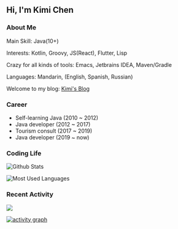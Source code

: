 ## Hi, I'm Kimi Chen

### About Me

Main Skill: Java(10+)

Interests: Kotlin, Groovy, JS(React), Flutter, Lisp

Crazy for all kinds of tools: Emacs, Jetbrains IDEA, Maven/Gradle

Languages: Mandarin, (English, Spanish, Russian)

Welcome to my blog: [Kimi's Blog](https://kimi.qqviaja.com/)

### Career

- Self-learning Java (2010 ~ 2012)
- Java developer (2012 ~ 2017)
- Tourism consult (2017 ~ 2019)
- Java developer (2019 ~ now)

### Coding Life

![Github Stats](https://github-readme-stats.vercel.app/api?username=kimichen13&count_private=true&show_icons=true&include_all_commits=true)

![Most Used Languages](https://github-readme-stats.vercel.app/api/top-langs/?username=kimichen13&layout=compact&langs_count=100&hide=HTML,TeX,Roff,Makefile,CSS,Gherkin,PHP,Perl)

### Recent Activity

![](https://github-profile-summary-cards.vercel.app/api/cards/profile-details?username=kimichen13&theme=vue)
  
[![activity graph](https://activity-graph.herokuapp.com/graph?username=kimichen13&theme=github-light&hide_border=true)](https://github.com/ashutosh00710/github-readme-activity-graph)
